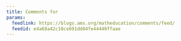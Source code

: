 ```yaml
---
title: Comments for
params:
  feedlink: https://blogs.ams.org/matheducation/comments/feed/
  feedid: e4a68a42c10ce691dd84fe44440ffaae
---
```

